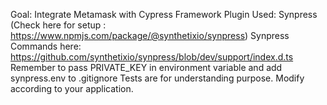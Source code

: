 Goal: Integrate Metamask with Cypress Framework
Plugin Used: Synpress (Check here for setup : https://www.npmjs.com/package/@synthetixio/synpress)
Synpress Commands here: https://github.com/synthetixio/synpress/blob/dev/support/index.d.ts
Remember to pass PRIVATE_KEY in environment variable and add synpress.env to .gitignore
Tests are for understanding purpose. Modify according to your application.

